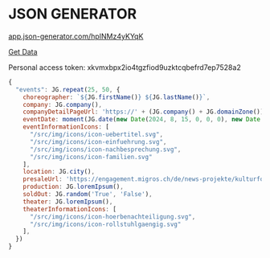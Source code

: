 # JSON GENERATOR

[app.json-generator.com/hpINMz4yKYqK](https://app.json-generator.com/hpINMz4yKYqK)

[Get Data](https://api.json-generator.com/templates/hpINMz4yKYqK/data)

Personal access token: xkvmxbpx2io4tgzfiod9uzktcqbefrd7ep7528a2

```javascript
{
  "events": JG.repeat(25, 50, {
    choreographer: `${JG.firstName()} ${JG.lastName()}`,
    company: JG.company(),
    companyDetailPageUrl: 'https://' + (JG.company() + JG.domainZone()).toLowerCase(),
    eventDate: moment(JG.date(new Date(2024, 8, 15, 0, 0, 0), new Date(2024, 9, 15, 0, 0, 0))).format('DD.MM.YYYY HH:MM:SS'),
    eventInformationIcons: [
      "/src/img/icons/icon-uebertitel.svg",
      "/src/img/icons/icon-einfuehrung.svg",
      "/src/img/icons/icon-nachbesprechung.svg",
      "/src/img/icons/icon-familien.svg"
    ],
    location: JG.city(),
    presaleUrl: 'https://engagement.migros.ch/de/news-projekte/kulturfoerderung/tanzfestival-step',
    production: JG.loremIpsum(),
    soldOut: JG.random('True', 'False'),
    theater: JG.loremIpsum(),
    theaterInformationIcons: [
      "/src/img/icons/icon-hoerbenachteiligung.svg",
      "/src/img/icons/icon-rollstuhlgaengig.svg"
    ],
  })
}
```
